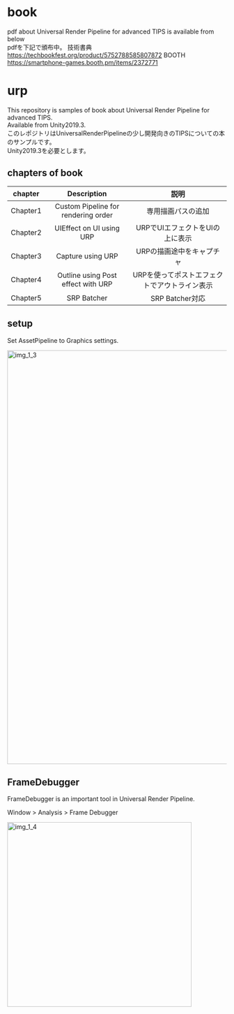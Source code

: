 # book

pdf about Universal Render Pipeline for advanced TIPS is available from below
<br>pdfを下記で頒布中。
技術書典
https://techbookfest.org/product/5752788585807872
BOOTH
https://smartphone-games.booth.pm/items/2372771

# urp

This repository is samples of book about Universal Render Pipeline for advanced TIPS.
<br>Available from Unity2019.3.
<br>このレポジトリはUniversalRenderPipelineの少し開発向きのTIPSについての本のサンプルです。
<br>Unity2019.3を必要とします。

## chapters of book

|chapter|Description| 説明 |
|:---:|:---:|:---:|
|Chapter1| Custom Pipeline for rendering order | 専用描画パスの追加 |
|Chapter2| UIEffect on UI using URP | URPでUIエフェクトをUIの上に表示 |
|Chapter3| Capture using URP | URPの描画途中をキャプチャ |
|Chapter4| Outline using Post effect with URP | URPを使ってポストエフェクトでアウトライン表示 |
|Chapter5| SRP Batcher | SRP Batcher対応 |

## setup

Set AssetPipeline to Graphics settings.

<img width="948" alt="img_1_3" src="https://user-images.githubusercontent.com/2674692/71588177-e7dd0600-2b63-11ea-849b-074ee3bc353e.png">

## FrameDebugger

FrameDebugger is an important tool in Universal Render Pipeline.

Window > Analysis > Frame Debugger

<img width="423" alt="img_1_4" src="https://user-images.githubusercontent.com/2674692/71588427-c9c3d580-2b64-11ea-9f3f-74ee8c4efd14.png">
